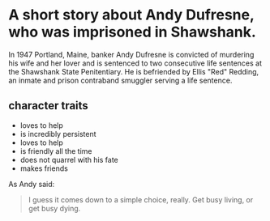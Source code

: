 # A short story about Andy Dufresne, who was imprisoned in Shawshank.

In 1947 Portland, Maine, banker Andy Dufresne is convicted of murdering his wife and her lover and is sentenced to two consecutive life sentences at the Shawshank State Penitentiary. He is befriended by Ellis "Red" Redding, an inmate and prison contraband smuggler serving a life sentence. 

## character traits
* loves to help
* is incredibly persistent
* loves to help
* is friendly all the time
* does not quarrel with his fate
* makes friends

As Andy said:
> I guess it comes down to a simple choice, really. Get busy living, or get busy dying.